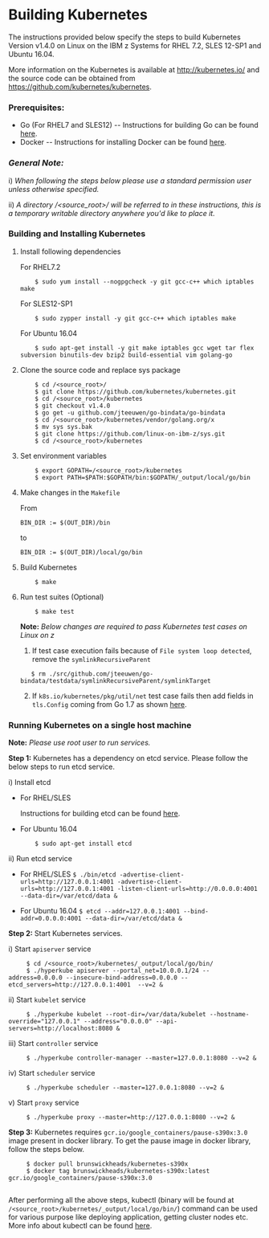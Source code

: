 <!---PACKAGE:Kubernetes--->
<!---DISTRO:SLES 12:1.4--->
<!---DISTRO:RHEL 7.1:1.4--->
<!---DISTRO:Ubuntu 16.x:1.4--->

# Building Kubernetes

The instructions provided below specify the steps to build Kubernetes Version v1.4.0 on Linux on the IBM z Systems for RHEL 7.2, SLES 12-SP1 and Ubuntu 16.04.

More information on the Kubernetes is available at http://kubernetes.io/ and the source code can be obtained from https://github.com/kubernetes/kubernetes.

### Prerequisites:
  * Go (For RHEL7 and SLES12)
  -- Instructions for building Go can be found [here](https://github.com/linux-on-ibm-z/docs/wiki/Building-Go-1.7).
  * Docker
  -- Instructions for installing Docker can be found [here](https://www.ibm.com/developerworks/linux/linux390/docker.html).

### _**General Note:**_
i)  _When following the steps below please use a standard permission user unless otherwise specified._

ii) _A directory /\<source_root\>/ will be referred to in these instructions, this is a temporary writable directory anywhere you'd like to place it._

### Building and Installing Kubernetes
1. Install following dependencies
   
   For RHEL7.2
    ```
        $ sudo yum install --nogpgcheck -y git gcc-c++ which iptables make
    ```
   For SLES12-SP1
    ```
        $ sudo zypper install -y git gcc-c++ which iptables make
    ```
   For Ubuntu 16.04
    ```
        $ sudo apt-get install -y git make iptables gcc wget tar flex subversion binutils-dev bzip2 build-essential vim golang-go
    ```


2. Clone the source code and replace sys package
    ``` 
        $ cd /<source_root>/
        $ git clone https://github.com/kubernetes/kubernetes.git
        $ cd /<source_root>/kubernetes
        $ git checkout v1.4.0
		$ go get -u github.com/jteeuwen/go-bindata/go-bindata
        $ cd /<source_root>/kubernetes/vendor/golang.org/x 
        $ mv sys sys.bak 
        $ git clone https://github.com/linux-on-ibm-z/sys.git 
        $ cd /<source_root>/kubernetes
    ```

3. Set environment variables
    ```
	    $ export GOPATH=/<source_root>/kubernetes
	    $ export PATH=$PATH:$GOPATH/bin:$GOPATH/_output/local/go/bin
	```

4. Make changes in the `Makefile`
   
   From 
   ```
   BIN_DIR := $(OUT_DIR)/bin
   ```
   
   to
   ```
   BIN_DIR := $(OUT_DIR)/local/go/bin
   ```
   
5. Build Kubernetes

    ```
        $ make
    ```

6. Run test suites (Optional)
    ```
        $ make test
    ```
    **Note:** *Below changes are required to pass Kubernetes test cases on Linux on z*

     1. If test case execution fails because of `File system loop detected`, remove the `symlinkRecursiveParent` 
	 ```
	    $ rm ./src/github.com/jteeuwen/go-bindata/testdata/symlinkRecursiveParent/symlinkTarget
	 ```
	
	 2. If `k8s.io/kubernetes/pkg/util/net` test case fails then add fields in `tls.Config` coming from Go 1.7 as shown [here](https://github.com/nhlfr/kubernetes/commit/c690ded4f7baaa55d8995ca22ef2f4093b28b4c0). 
	
### Running Kubernetes on a single host machine

**Note:** *Please use root user to run services.* 

**Step 1:** Kubernetes has a dependency on etcd service. Please follow the below steps to run etcd service.

i) Install etcd

  * For RHEL/SLES 
	
	Instructions for building etcd can be found [here](https://github.com/linux-on-ibm-z/docs/wiki/Building-etcd).
		
  * For Ubuntu 16.04
	```
		$ sudo apt-get install etcd
	```

ii) Run etcd service

   * For RHEL/SLES
	```
        $ ./bin/etcd -advertise-client-urls=http://127.0.0.1:4001 -advertise-client-urls=http://127.0.0.1:4001 -listen-client-urls=http://0.0.0.0:4001 --data-dir=/var/etcd/data &
	```

   * For Ubuntu 16.04
	```
        $ etcd --addr=127.0.0.1:4001 --bind-addr=0.0.0.0:4001 --data-dir=/var/etcd/data &
	```

**Step 2:** Start Kubernetes services.
  

i) Start `apiserver` service
   ``` 
        $ cd /<source_root>/kubernetes/_output/local/go/bin/
        $ ./hyperkube apiserver --portal_net=10.0.0.1/24 --address=0.0.0.0 --insecure-bind-address=0.0.0.0 --etcd_servers=http://127.0.0.1:4001  --v=2 &
   ```

ii) Start `kubelet` service
   ```
        $ ./hyperkube kubelet --root-dir=/var/data/kubelet --hostname-override="127.0.0.1" --address="0.0.0.0" --api-servers=http://localhost:8080 &
   ```

iii) Start `controller` service
   ``` 
        $ ./hyperkube controller-manager --master=127.0.0.1:8080 --v=2 &
   ```

iv) Start `scheduler` service
   ```
        $ ./hyperkube scheduler --master=127.0.0.1:8080 --v=2 &
   ```

v) Start `proxy` service
   ``` 
        $ ./hyperkube proxy --master=http://127.0.0.1:8080 --v=2 &
   ```

**Step 3:** Kubernetes requires `gcr.io/google_containers/pause-s390x:3.0` image present in docker library. To get the pause image in docker library, follow the steps below.


   ```
        $ docker pull brunswickheads/kubernetes-s390x
        $ docker tag brunswickheads/kubernetes-s390x:latest gcr.io/google_containers/pause-s390x:3.0
        
   ```

After performing all the above steps, kubectl (binary will be found at `/<source_root>/kubernetes/_output/local/go/bin/`) command can be used for various purpose like deploying application, getting cluster nodes etc. More info about kubectl can be found [here](http://kubernetes.io/docs/user-guide/kubectl/kubectl/).
